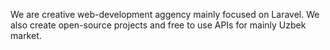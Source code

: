 We are creative web-development aggency mainly focused on Laravel. We also create open-source projects and free to use APIs for mainly Uzbek market.
